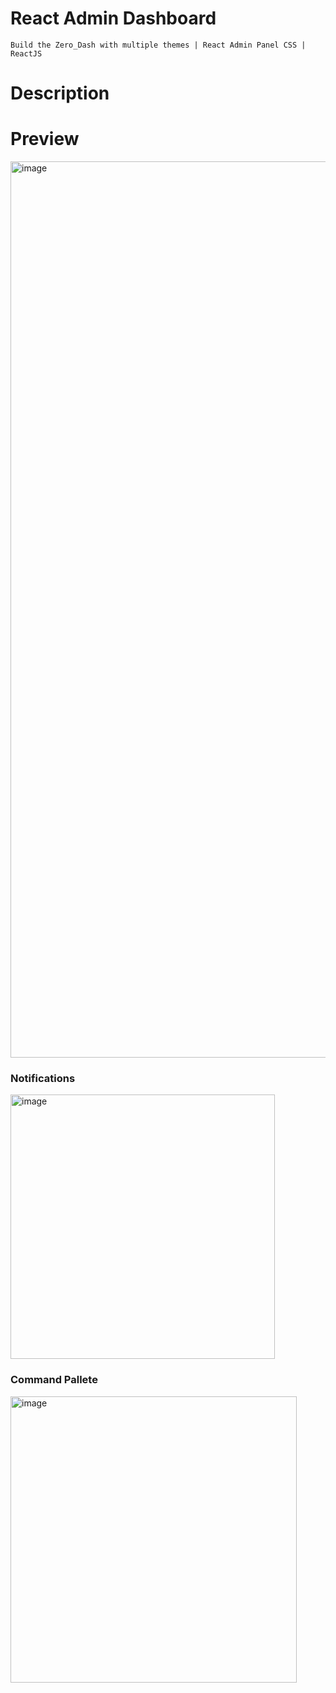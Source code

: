 # React Admin Dashboard

    Build the Zero_Dash with multiple themes | React Admin Panel CSS | ReactJS

# Description


# Preview

<img width="1434" alt="image" src="https://github.com/zerobyone-apis/creative_deashboard/assets/37275050/36d6ae36-0df3-43d5-aa8c-49579a235cc7">


### Notifications
<img width="423" alt="image" src="https://github.com/zerobyone-apis/creative_deashboard/assets/37275050/6589c941-4bbd-4106-b8db-32e7f45736ab">

### Command Pallete
<img width="458" alt="image" src="https://github.com/zerobyone-apis/creative_deashboard/assets/37275050/ebcf7fdf-6ebf-4475-9873-853d899bc988">
